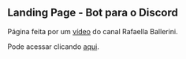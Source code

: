 ## Landing Page - Bot para o Discord

Página feita por um [vídeo](https://www.youtube.com/watch?v=llF6vD-RljE&ab_channel=RafaellaBallerini) do canal Rafaella Ballerini.

Pode acessar clicando [aqui](https://github.com/gabrielalimact/landing-page/).
